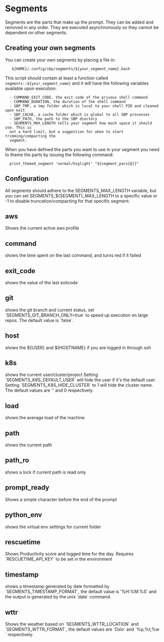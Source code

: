 # Segments

Segments are the parts that make up the prompt. They can be added and removed in
any order. They are executed asynchronously so they cannot be dependent on other
segments.

## Creating your own segments
You can create your own segments by placing a file in:
```
   ${HOME}/.config/sbp/segments/${your_segment_name}.bash
```

This script should contain at least a function called
`segments::${your_segment_name}` and it will have the following variables
available upon execution:
```
  - COMMAND_EXIT_CODE, the exit code of the privous shell command
  - COMMAND_DURATION, the duration of the shell command
  - SBP_TMP, a tmp folder which is local to your shell PID and cleaned upon exit
  - SBP_CACHE, a cache folder which is global to all SBP processes
  - SBP_PATH, the path to the SBP diectory
  - SEGMENTS_MAX_LENGTH tells your segment how much space it should use. This is
  not a hard limit, but a suggestion for when to start trimming/compacting the
  segment.
```

When you have defined the parts you want to use in your segment you need to
theme the parts by issuing the following command:
```
  print_themed_segment 'normal/higlight' "${segment_pars[@]}"
```

## Configuration
All segments should adhere to the SEGMENTS_MAX_LENGTH variable, but you can set
SEGMENTS_${SEGMENT}_MAX_LENGTH to a specific value or -1 to disable
truncation/compacting for that specific segment.

## aws
  Shows the current active aws profile

## command
  shows the time spent on the last command, and turns red if it failed

## exit_code
  shows the value of the last exitcode

## git
  shows the git branch and current status, set ´SEGMENTS_GIT_BRANCH_ONLY=true´
  to speed up execution on large repos. The default value is ´false´.

## host
  shows the ${USER} and ${HOSTNAME} if you are logged in through ssh

## k8s
  shows the current user/cluster/project
  Setting ´SEGMENTS_K8S_DEFAULT_USER´ will hide the user if it's the default user
  Setting ´SEGMENTS_K8S_HIDE_CLUSTER´ to 1 will hide the cluster name. The
  default values are '' and 0 respectively.

## load
  shows the average load of the machine

## path
  shows the current path

## path_ro
  shows a lock if current path is read only

## prompt_ready
 Shows a simple character before the end of the prompt

## python_env
  shows the virtual env settings for current folder

## rescuetime
  Shows Productivity score and logged time for the day. Requires
  ´RESCUETIME_API_KEY´ to be set in the environment

## timestamp
  shows a timestamp generated by date formatted by ´SEGMENTS_TIMESTAMP_FORMAT´,
  the default value is '%H:%M:%S' and the output is generated by the unix
  ´date´ command.

## wttr
  Shows the weather based on ´SEGMENTS_WTTR_LOCATION´ and
  ´SEGMENTS_WTTR_FORMAT´, the default values are ´Oslo´ and ´%p;%t;%w´
  respectively.

